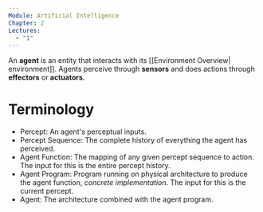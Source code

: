 ```yaml
---
Module: Artificial Intelligence
Chapter: 2
Lectures:
  - "1"
---
```

An **agent** is an entity that interacts with its [[Environment Overview| environment]]. Agents perceive through **sensors** and does actions through **effectors** or **actuators**.
# Terminology
* Percept: An agent's perceptual inputs.
* Percept Sequence: The complete history of everything the agent has perceived.
* Agent Function: The mapping of any given percept sequence to action. The input for this is the entire percept history.
* Agent Program: Program running on physical architecture to produce the agent function, *concrete implementation*. The input for this is the current percept.
* Agent: The architecture combined with the agent program.